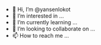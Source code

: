 - 👋 Hi, I’m @yansenlokot
- 👀 I’m interested in ...
- 🌱 I’m currently learning ...
- 💞️ I’m looking to collaborate on ...
- 📫 How to reach me ...

<!---
yansenlokot/yansenlokot is a ✨ special ✨ repository because its `README.md` (this file) appears on your GitHub profile.
You can click the Preview link to take a look at your changes.
--->
